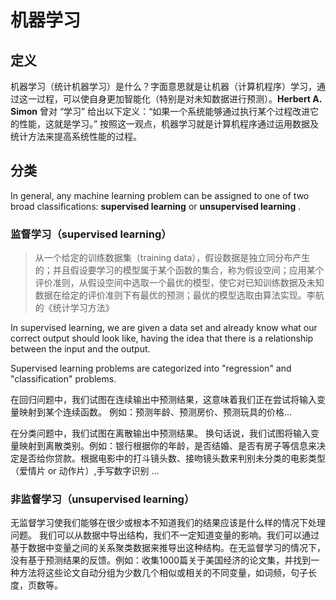 # 机器学习

## 定义

机器学习（统计机器学习）是什么？字面意思就是让机器（计算机程序）学习，通过这一过程，可以使自身更加智能化（特别是对未知数据进行预测）。**Herbert A. Simon**  曾对 “学习”  给出以下定义：“如果一个系统能够通过执行某个过程改进它的性能，这就是学习。”  按照这一观点，机器学习就是计算机程序通过运用数据及统计方法来提高系统性能的过程。



## 分类

In general, any machine learning problem can be assigned to one of two broad classifications: **supervised learning** or **unsupervised learning** .

### 监督学习（supervised learning）

> 从一个给定的训练数据集（training data），假设数据是独立同分布产生的；并且假设要学习的模型属于某个函数的集合，称为假设空间；应用某个评价准则，从假设空间中选取一个最优的模型，使它对已知训练数据及未知数据在给定的评价准则下有最优的预测；最优的模型选取由算法实现。李航的《统计学习方法》

In supervised learning, we are given a data set and already know what our correct output should look like, having the idea that there is a relationship between the input and the output.

Supervised learning problems are categorized into "regression" and "classification" problems.

在回归问题中，我们试图在连续输出中预测结果，这意味着我们正在尝试将输入变量映射到某个连续函数。 例如：预测年龄、预测房价、预测玩具的价格...



在分类问题中，我们试图在离散输出中预测结果。 换句话说，我们试图将输入变量映射到离散类别。例如：银行根据你的年龄，是否结婚、是否有房子等信息来决定是否给你贷款。根据电影中的打斗镜头数、接吻镜头数来判别未分类的电影类型（爱情片 or 动作片）,手写数字识别 ...



### 非监督学习（unsupervised learning）

无监督学习使我们能够在很少或根本不知道我们的结果应该是什么样的情况下处理问题。 我们可以从数据中导出结构，我们不一定知道变量的影响。我们可以通过基于数据中变量之间的关系聚类数据来推导出这种结构。在无监督学习的情况下，没有基于预测结果的反馈。例如：收集1000篇关于美国经济的论文集，并找到一种方法将这些论文自动分组为少数几个相似或相关的不同变量，如词频，句子长度，页数等。